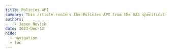 ```yaml
---
title: Policies API
summary: This article renders the Policies API from the OAS specification file.
authors:
    - Jason Novich
date: 2023-Dec-12
hide:
  - navigation
  - toc
---
```


<body>
    <redoc spec-url='../../../policy-API.json'></redoc>
    <script src="https://cdn.redoc.ly/redoc/latest/bundles/redoc.standalone.js"> </script>
  </body>
